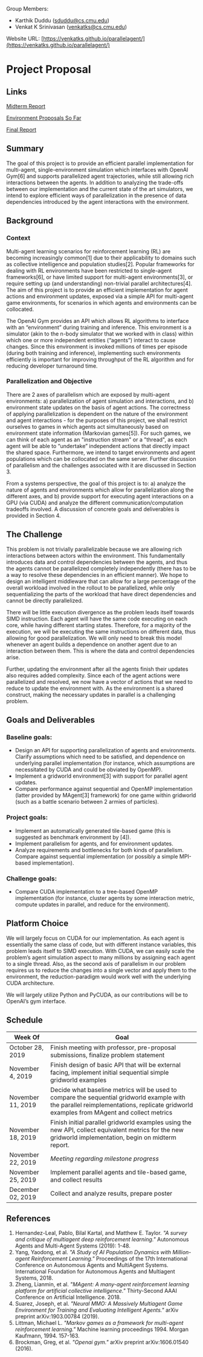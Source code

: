 Group Members:

* Karthik Duddu (sduddu@cs.cmu.edu)
* Venkat K Srinivasan (venkatks@cs.cmu.edu)

Website URL: [https://venkatks.github.io/parallelagent/](https://venkatks.github.io/parallelagent/)

#  Project Proposal

## Links

[Midterm Report](midterm_report.md)

[Environment Proposals So Far](env_example_proposal.md)

[Final Report](final_report.pdf)


## Summary

The goal of this project is to provide an efficient parallel implementation for multi-agent, single-environment simulation which interfaces with OpenAI Gym[6] and supports parallelized agent trajectories, while still allowing rich interactions between the agents. In addition to analyzing the trade-offs between our implementation and the current state of the art simulators, we intend to explore efficient ways of parallelization in the presence of data dependencies introduced by the agent interactions with the environment.

## Background

### Context

Multi-agent learning scenarios for reinforcement learning (RL) are becoming increasingly common[1] due to their applicability to domains such as collective intelligence and population studies[2]. Popular frameworks for dealing with RL environments have been restricted to single-agent frameworks[6], or have limited support for multi-agent environments[3], or require setting up (and understanding) non-trivial parallel architectures[4]. The aim of this project is to provide an efficient implementation for agent actions and environment updates, exposed via a simple API for multi-agent game environments, for scenarios in which agents and environments can be collocated.

The OpenAI Gym provides an API which allows RL algorithms to interface with an “environment” during training and inference. This environment is a simulator (akin to the n-body simulator that we worked with in class) within which one or more independent entities (“agents”) interact to cause changes. Since this environment is invoked millions of times per episode (during both training and inference), implementing such environments efficiently is important for improving throughput of the RL algorithm and for reducing developer turnaround time.

### Parallelization and Objective

There are 2 axes of parallelism which are exposed by multi-agent environments: a) parallelization of agent simulation and interactions, and b) environment state updates on the basis of agent actions. The correctness of applying parallelization is dependent on the nature of the environment and agent interactions - for the purposes of this project, we shall restrict ourselves to games in which agents act simultaneously based on environment state information (Markovian games[5]). For such games, we can think of each agent as an "instruction stream" or a "thread", as each agent will be able to “undertake” independent actions that directly impact the shared space. Furthermore, we intend to target environments and agent populations which can be collocated on the same server. Further discussion of parallelism and the challenges associated with it are discussed in Section 3.

From a systems perspective, the goal of this project is to: a) analyze the nature of agents and environments which allow for parallelization along the different axes, and b) provide support for executing agent interactions on a GPU (via CUDA) and analyze the different communication/computation tradeoffs involved. A discussion of concrete goals and deliverables is provided in Section 4.

## The Challenge

This problem is not trivially parallelizable because we are allowing rich interactions between actors within the environment. This fundamentally introduces data and control dependencies between the agents, and thus the agents cannot be parallelized completely independently (there has to be a way to resolve these dependencies in an efficient manner). We hope to design an intelligent middleware that can allow for a large percentage of the overall workload involved in the rollout to be parallelized, while only sequentializing the parts of the workload that have direct dependencies and cannot be directly parallelized.

There will be little execution divergence as the problem leads itself towards SIMD instruction. Each agent will have the same code executing on each core, while having different starting states. Therefore, for a majority of the execution, we will be executing the same instructions on different data, thus allowing for good parallelization. We will only need to break this model whenever an agent builds a dependence on another agent due to an interaction between them. This is where the data and control dependencies arise. 

Further, updating the environment after all the agents finish their updates also requires added complexity. Since each of the agent actions were parallelized and resolved, we now have a vector of actions that we need to reduce to update the environment with. As the environment is a shared construct, making the necessary updates in parallel is a challenging problem. 

## Goals and Deliverables

### Baseline goals:

- Design an API for supporting parallelization of agents and environments. Clarify assumptions which need to be satisfied, and dependence on underlying parallel implementation (for instance, which assumptions are necessitated by CUDA and could be obviated by OpenMP).
- Implement a gridworld environment[3] with support for parallel agent updates.
- Compare performance against sequential and OpenMP implementation (latter provided by MAgent[3] framework) for one game within gridworld (such as a battle scenario between 2 armies of particles).

### Project goals:
- Implement an automatically generated tile-based game (this is suggested as benchmark environment by [4]).
- Implement parallelism for agents, and for environment updates.
- Analyze requirements and bottlenecks for both kinds of parallelism. Compare against sequential implementation (or possibly a simple MPI-based implementation).

### Challenge goals:
- Compare CUDA implementation to a tree-based OpenMP implementation (for instance, cluster agents by some interaction metric, compute updates in parallel, and reduce for the environment).

## Platform Choice

We will largely focus on CUDA for our implementation. As each agent is essentially the same class of code, but with different instance variables, this problem leads itself to SIMD execution. With CUDA, we can easily scale the problem’s agent simulation aspect to many millions by assigning each agent to a single thread. Also, as the second axis of parallelism in our problem requires us to reduce the changes into a single vector and apply them to the environment, the reduction-paradigm would work well with the underlying CUDA architecture. 

We will largely utilize Python and PyCUDA, as our contributions will be to OpenAI’s gym interface.

## Schedule

| Week Of      | Goal |
| ----------- | ----------- |
| October 28, 2019  | Finish meeting with professor, pre-proposal submissions, finalize problem statement       |
| November 4, 2019  | Finish design of basic API that will be external facing, implement initial sequential simple gridworld examples |
| November 11, 2019 | Decide what baseline metrics will be used to compare the sequential gridworld example with the parallel reimplementations, replicate gridworld examples from MAgent and collect metrics        |
| November 18, 2019 | Finish initial parallel gridworld examples using the new API, collect equivalent metrics for the new gridworld implementation, begin on midterm report.   |
| November 22, 2019 | _Meeting regarding milestone progress_ |
| November 25, 2019 | Implement parallel agents and tile-based game, and collect results |
| December 02, 2019 | Collect and analyze results, prepare poster |

## References

1. Hernandez-Leal, Pablo, Bilal Kartal, and Matthew E. Taylor. _"A survey and critique of multiagent deep reinforcement learning."_ Autonomous Agents and Multi-Agent Systems (2019): 1-48.
2. Yang, Yaodong, et al. _"A Study of AI Population Dynamics with Million-agent Reinforcement Learning."_ Proceedings of the 17th International Conference on Autonomous Agents and MultiAgent Systems. International Foundation for Autonomous Agents and Multiagent Systems, 2018.
3. Zheng, Lianmin, et al. _"MAgent: A many-agent reinforcement learning platform for artificial collective intelligence."_ Thirty-Second AAAI Conference on Artificial Intelligence. 2018.
4. Suarez, Joseph, et al. _"Neural MMO: A Massively Multiagent Game Environment for Training and Evaluating Intelligent Agents."_ arXiv preprint arXiv:1903.00784 (2019).
5. Littman, Michael L. _"Markov games as a framework for multi-agent reinforcement learning."_ Machine learning proceedings 1994. Morgan Kaufmann, 1994. 157-163.
6. Brockman, Greg, et al. _"Openai gym."_ arXiv preprint arXiv:1606.01540 (2016).

